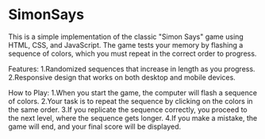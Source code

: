 # SimonSays

This is a simple implementation of the classic "Simon Says" game using HTML, CSS, and JavaScript. The game tests your memory by flashing a sequence of colors, which you must repeat in the correct order to progress.

Features:
1.Randomized sequences that increase in length as you progress.
2.Responsive design that works on both desktop and mobile devices.

How to Play:
1.When you start the game, the computer will flash a sequence of colors.
2.Your task is to repeat the sequence by clicking on the colors in the same order.
3.If you replicate the sequence correctly, you proceed to the next level, where the sequence gets longer.
4.If you make a mistake, the game will end, and your final score will be displayed.
